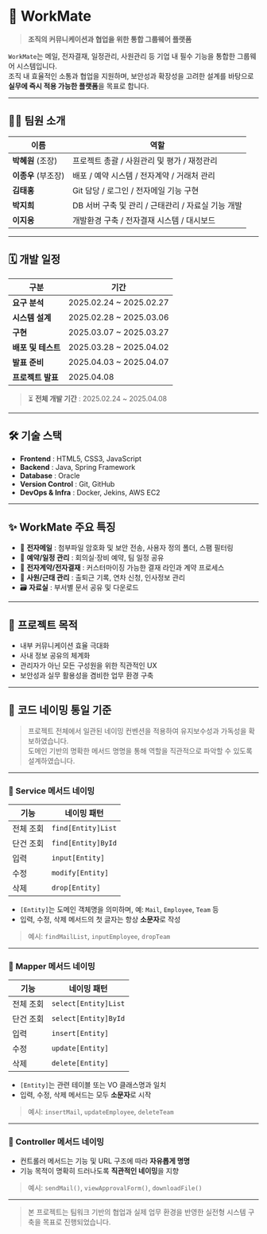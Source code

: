 # 👥 WorkMate

> **조직의 커뮤니케이션과 협업을 위한 통합 그룹웨어 플랫폼**

`WorkMate`는 메일, 전자결재, 일정관리, 사원관리 등 기업 내 필수 기능을 통합한 그룹웨어 시스템입니다.  
조직 내 효율적인 소통과 협업을 지원하며, 보안성과 확장성을 고려한 설계를 바탕으로  
**실무에 즉시 적용 가능한 플랫폼**을 목표로 합니다.

---

## 🧑‍💻 팀원 소개

| 이름             | 역할                                                  |
|------------------|-------------------------------------------------------|
| **박혜원** (조장)   | 프로젝트 총괄 / 사원관리 및 평가 / 재정관리               |
| **이종우** (부조장) | 배포 / 예약 시스템 / 전자계약 / 거래처 관리                    |
| **김태홍**         | Git 담당 / 로그인 / 전자메일 기능 구현                  |
| **박지희**         | DB 서버 구축 및 관리 / 근태관리 / 자료실 기능 개발         |
| **이지응**         | 개발환경 구축 / 전자결재 시스템 / 대시보드                |

---

## 🗓️ 개발 일정

| 구분             | 기간                          |
|------------------|-------------------------------|
| **요구 분석**       | 2025.02.24 ~ 2025.02.27        |
| **시스템 설계**     | 2025.02.28 ~ 2025.03.06        |
| **구현**           | 2025.03.07 ~ 2025.03.27        |
| **배포 및 테스트**  | 2025.03.28 ~ 2025.04.02        |
| **발표 준비**      | 2025.04.03 ~ 2025.04.07        |
| **프로젝트 발표**   | 2025.04.08                     |

> ⏳ **전체 개발 기간** : 2025.02.24 ~ 2025.04.08

---

## 🛠️ 기술 스택

- **Frontend** : HTML5, CSS3, JavaScript  
- **Backend** : Java, Spring Framework  
- **Database** : Oracle  
- **Version Control** : Git, GitHub
- **DevOps & Infra** : Docker, Jekins, AWS EC2  

---

## ✨ WorkMate 주요 특징

- 📧 **전자메일** : 첨부파일 암호화 및 보안 전송, 사용자 정의 폴더, 스팸 필터링  
- 📅 **예약/일정 관리** : 회의실·장비 예약, 팀 일정 공유  
- 📄 **전자계약/전자결재** : 커스터마이징 가능한 결재 라인과 계약 프로세스  
- 👤 **사원/근태 관리** : 출퇴근 기록, 연차 신청, 인사정보 관리  
- 🗃️ **자료실** : 부서별 문서 공유 및 다운로드  

---

## 📌 프로젝트 목적

- 내부 커뮤니케이션 효율 극대화  
- 사내 정보 공유의 체계화  
- 관리자가 아닌 모든 구성원을 위한 직관적인 UX  
- 보안성과 실무 활용성을 겸비한 업무 환경 구축

---

## 📂 코드 네이밍 통일 기준

> 프로젝트 전체에서 일관된 네이밍 컨벤션을 적용하여 유지보수성과 가독성을 확보하였습니다.  
> 도메인 기반의 명확한 메서드 명명을 통해 역할을 직관적으로 파악할 수 있도록 설계하였습니다.

---

### 🔧 Service 메서드 네이밍

| 기능         | 네이밍 패턴                     |
|--------------|----------------------------------|
| 전체 조회     | `find[Entity]List`              |
| 단건 조회     | `find[Entity]ById`              |
| 입력         | `input[Entity]`                 |
| 수정         | `modify[Entity]`                |
| 삭제         | `drop[Entity]`                  |

- `[Entity]`는 도메인 객체명을 의미하며, 예: `Mail`, `Employee`, `Team` 등  
- 입력, 수정, 삭제 메서드의 첫 글자는 항상 **소문자**로 작성

> 예시: `findMailList`, `inputEmployee`, `dropTeam`

---

### 🧩 Mapper 메서드 네이밍

| 기능         | 네이밍 패턴                     |
|--------------|----------------------------------|
| 전체 조회     | `select[Entity]List`            |
| 단건 조회     | `select[Entity]ById`            |
| 입력         | `insert[Entity]`               |
| 수정         | `update[Entity]`               |
| 삭제         | `delete[Entity]`               |

- `[Entity]`는 관련 테이블 또는 VO 클래스명과 일치  
- 입력, 수정, 삭제 메서드는 모두 **소문자**로 시작

> 예시: `insertMail`, `updateEmployee`, `deleteTeam`

---

### 🧭 Controller 메서드 네이밍

- 컨트롤러 메서드는 기능 및 URL 구조에 따라 **자유롭게 명명**  
- 기능 목적이 명확히 드러나도록 **직관적인 네이밍**을 지향

> 예시: `sendMail()`, `viewApprovalForm()`, `downloadFile()`

---

> 본 프로젝트는 팀워크 기반의 협업과 실제 업무 환경을 반영한 실전형 시스템 구축을 목표로 진행되었습니다.
